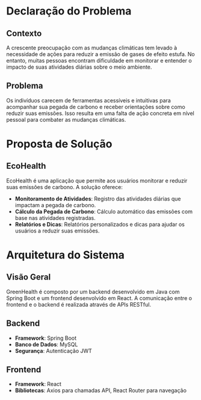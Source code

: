 # Declaração do Problema

## Contexto
A crescente preocupação com as mudanças climáticas tem levado à necessidade de ações para reduzir a emissão de gases de efeito estufa. No entanto, muitas pessoas encontram dificuldade em monitorar e entender o impacto de suas atividades diárias sobre o meio ambiente.

## Problema
Os indivíduos carecem de ferramentas acessíveis e intuitivas para acompanhar sua pegada de carbono e receber orientações sobre como reduzir suas emissões. Isso resulta em uma falta de ação concreta em nível pessoal para combater as mudanças climáticas.
# Proposta de Solução

## EcoHealth

EcoHealth é uma aplicação que permite aos usuários monitorar e reduzir suas emissões de carbono. A solução oferece:

- **Monitoramento de Atividades**: Registro das atividades diárias que impactam a pegada de carbono.
- **Cálculo da Pegada de Carbono**: Cálculo automático das emissões com base nas atividades registradas.
- **Relatórios e Dicas**: Relatórios personalizados e dicas para ajudar os usuários a reduzir suas emissões.

# Arquitetura do Sistema

## Visão Geral
GreenHealth é composto por um backend desenvolvido em Java com Spring Boot e um frontend desenvolvido em React. A comunicação entre o frontend e o backend é realizada através de APIs RESTful.

## Backend
- **Framework**: Spring Boot
- **Banco de Dados**: MySQL
- **Segurança**: Autenticação JWT

## Frontend
- **Framework**: React
- **Bibliotecas**: Axios para chamadas API, React Router para navegação
